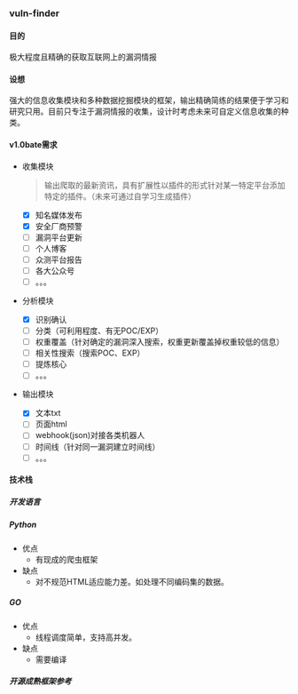 ### vuln-finder

#### 目的

极大程度且精确的获取互联网上的漏洞情报

#### 设想

强大的信息收集模块和多种数据挖掘模块的框架，输出精确简练的结果便于学习和研究只用。目前只专注于漏洞情报的收集，设计时考虑未来可自定义信息收集的种类。

#### v1.0bate需求

- 收集模块
  
  > 输出爬取的最新资讯，具有扩展性以插件的形式针对某一特定平台添加特定的插件。（未来可通过自学习生成插件）
  
  - [x] 知名媒体发布
  - [x] 安全厂商预警
  - [ ] 漏洞平台更新
  - [ ] 个人博客
  - [ ] 众测平台报告
  - [ ] 各大公众号
  - [ ] 。。。
  
- 分析模块

  - [x] 识别确认
  - [ ] 分类（可利用程度、有无POC/EXP）
  - [ ] 权重覆盖（针对确定的漏洞深入搜索，权重更新覆盖掉权重较低的信息）
  - [ ] 相关性搜索（搜索POC、EXP）
  - [ ] 提炼核心
  - [ ] 。。。

- 输出模块

  - [x] 文本txt
  - [ ] 页面html
  - [ ] webhook(json)对接各类机器人
  - [ ] 时间线（针对同一漏洞建立时间线）
  - [ ] 。。。

#### 技术栈

##### 开发语言

##### Python

- 优点
  - 有现成的爬虫框架
- 缺点
  - 对不规范HTML适应能力差。如处理不同编码集的数据。

##### GO

- 优点
  - 线程调度简单，支持高并发。
- 缺点
  - 需要编译

##### 开源成熟框架参考
